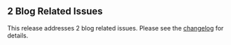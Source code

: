 <!--
template: articlepage
title: Trio v0.0.2 | Trio Blog
appendToTarget: true
category: releases
tag: v0.0.2
articleTitle: Trio v0.0.2
-->
## 2 Blog Related Issues

This release addresses 2 blog related issues. Please see the <a target="_blank" href="https://github.com/4awpawz/trio/tree/master#v002">changelog</a> for details.
<!-- end -->